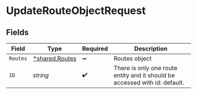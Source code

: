 # UpdateRouteObjectRequest


## Fields

| Field                                                                      | Type                                                                       | Required                                                                   | Description                                                                |
| -------------------------------------------------------------------------- | -------------------------------------------------------------------------- | -------------------------------------------------------------------------- | -------------------------------------------------------------------------- |
| `Routes`                                                                   | [*shared.Routes](../../models/shared/routes.md)                            | :heavy_minus_sign:                                                         | Routes object                                                              |
| `ID`                                                                       | *string*                                                                   | :heavy_check_mark:                                                         | There is only one route entity and it should be accessed with id: default. |